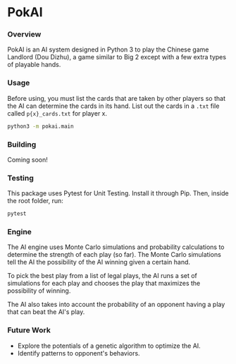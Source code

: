 # PokAI #

### Overview ###
PokAI is an AI system designed in Python 3 to play the Chinese game Landlord (Dou Dizhu), a game similar to Big 2 except with a few extra types of playable hands. 

### Usage ###
Before using, you must list the cards that are taken by other players so that the AI can determine the cards in its hand. List out the cards in a `.txt` file called `p{x}_cards.txt` for player x.

```bash
python3 -m pokai.main
```

### Building ###
Coming soon!

### Testing ###
This package uses Pytest for Unit Testing. Install it through Pip. Then, inside the root folder, run:

```bash
pytest
```

### Engine ###
The AI engine uses Monte Carlo simulations and probability calculations to determine the strength of each play (so far). The Monte Carlo simulations tell the AI the possibility of the AI winning given a certain hand. 

To pick the best play from a list of legal plays, the AI runs a set of simulations for each play and chooses the play that maximizes the possibility of winning. 

The AI also takes into account the probability of an opponent having a play that can beat the AI's play. 

### Future Work ###
* Explore the potentials of a genetic algorithm to optimize the AI.
* Identify patterns to opponent's behaviors.
